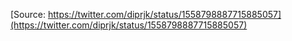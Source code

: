 [Source: https://twitter.com/diprjk/status/1558798887715885057](https://twitter.com/diprjk/status/1558798887715885057)